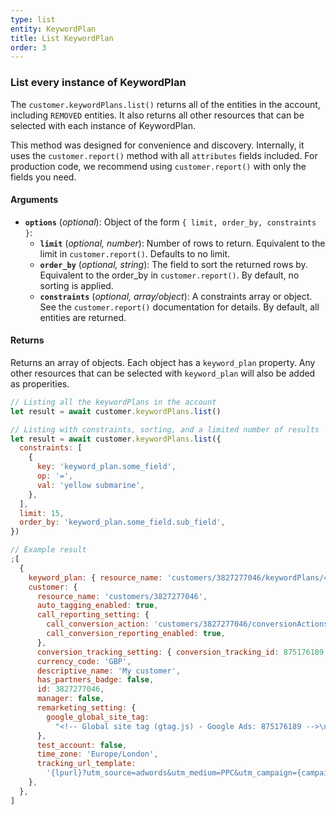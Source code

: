 ```yaml
---
type: list
entity: KeywordPlan
title: List KeywordPlan
order: 3
---
```


### List every instance of KeywordPlan

The `customer.keywordPlans.list()` returns all of the entities in the account, including `REMOVED` entities. It also returns all other resources that can be selected with each instance of KeywordPlan.

This method was designed for convenience and discovery. Internally, it uses the `customer.report()` method with all `attributes` fields included. For production code, we recommend using `customer.report()` with only the fields you need.

#### Arguments

- **`options`** (_optional_): Object of the form `{ limit, order_by, constraints }`:
  - **`limit`** (_optional, number_): Number of rows to return. Equivalent to the limit in `customer.report()`. Defaults to no limit.
  - **`order_by`** (_optional, string_): The field to sort the returned rows by. Equivalent to the order_by in `customer.report()`. By default, no sorting is applied.
  - **`constraints`** (_optional, array/object_): A constraints array or object. See the `customer.report()` documentation for details. By default, all entities are returned.

#### Returns

Returns an array of objects.
Each object has a `keyword_plan` property. Any other resources that can be selected with `keyword_plan` will also be added as properities.

```javascript
// Listing all the keywordPlans in the account
let result = await customer.keywordPlans.list()

// Listing with constraints, sorting, and a limited number of results
let result = await customer.keywordPlans.list({
  constraints: [
    {
      key: 'keyword_plan.some_field',
      op: '=',
      val: 'yellow submarine',
    },
  ],
  limit: 15,
  order_by: 'keyword_plan.some_field.sub_field',
})
```

```javascript
// Example result
;[
  {
    keyword_plan: { resource_name: 'customers/3827277046/keywordPlans/4739396', id: 4739396, name: 'My keyword plan' },
    customer: {
      resource_name: 'customers/3827277046',
      auto_tagging_enabled: true,
      call_reporting_setting: {
        call_conversion_action: 'customers/3827277046/conversionActions/179',
        call_conversion_reporting_enabled: true,
      },
      conversion_tracking_setting: { conversion_tracking_id: 875176189 },
      currency_code: 'GBP',
      descriptive_name: 'My customer',
      has_partners_badge: false,
      id: 3827277046,
      manager: false,
      remarketing_setting: {
        google_global_site_tag:
          "<!-- Global site tag (gtag.js) - Google Ads: 875176189 -->\n<script async src=\"https://www.googletagmanager.com/gtag/js?id=AW-875176189\"></script>\n<script>\n  window.dataLayer = window.dataLayer || [];\n  function gtag(){dataLayer.push(arguments);}\n  gtag('js', new Date());\n\n  gtag('config', 'AW-875176189');\n</script>\n",
      },
      test_account: false,
      time_zone: 'Europe/London',
      tracking_url_template:
        '{lpurl}?utm_source=adwords&utm_medium=PPC&utm_campaign={campaignid}&utm_term={ifsearch:{keyword}}{ifcontent:{placement}}&utm_content={creative}&network={network}&adgroupid={adgroupid}&matchtype={matchtype}&adposition={adposition}&targetid={targetid}&target={target}&device={device}&devicemodel={devicemodel}',
    },
  },
]
```
